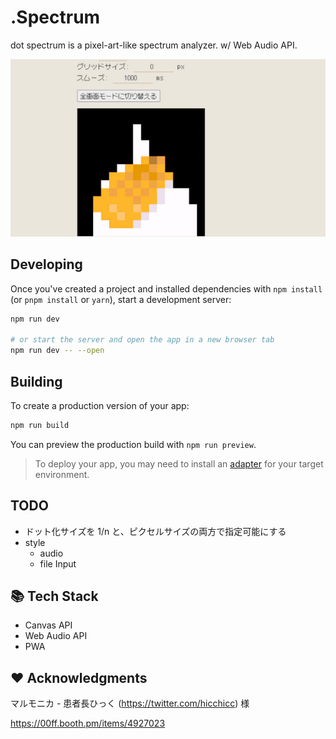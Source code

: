 # .Spectrum

dot spectrum is a pixel-art-like spectrum analyzer. w/ Web Audio API.

![preview](./preview.gif)

## Developing

Once you've created a project and installed dependencies with `npm install` (or `pnpm install` or `yarn`), start a development server:

```bash
npm run dev

# or start the server and open the app in a new browser tab
npm run dev -- --open
```

## Building

To create a production version of your app:

```bash
npm run build
```

You can preview the production build with `npm run preview`.

> To deploy your app, you may need to install an [adapter](https://kit.svelte.dev/docs/adapters) for your target environment.

## TODO

- ドット化サイズを 1/n と、ピクセルサイズの両方で指定可能にする
- style
  - audio
  - file Input 

## 📚 Tech Stack

- Canvas API
- Web Audio API
- PWA

## ❤️ Acknowledgments

マルモニカ - 患者長ひっく (https://twitter.com/hicchicc) 様

https://00ff.booth.pm/items/4927023
